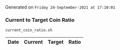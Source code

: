 Generated on `Friday 24-September-2021 at 17:10:01`

### Current to Target Coin Ratio
`current_coin_ratio.sh`

Date|Current|Target|Ratio
---|---|---|---
